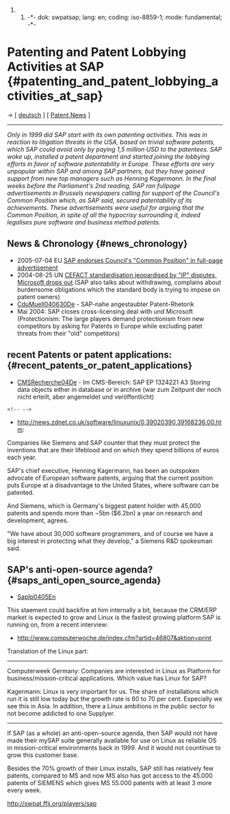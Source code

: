 1.  1.  -\*- dok: swpatsap; lang: en; coding: iso-8859-1; mode:
        fundamental; -\*-

# Patenting and Patent Lobbying Activities at SAP {#patenting_and_patent_lobbying_activities_at_sap}

-\> \[ [ deutsch](SwpatsapDe "wikilink") \] \[ [ Patent
News](SwpatcninoEn "wikilink") \]

------------------------------------------------------------------------

*Only in 1999 did SAP start with its own patenting activities. This was
in reaction to litigation threats in the USA, based on trivial software
patents, which SAP could avoid only by paying 1,5 million USD to the
patentees. SAP woke up, installed a patent department and started
joining the lobbying efforts in favor of software patentability in
Europe. These efforts are very unpopular within SAP and among SAP
partners, but they have gained support from new top managers such as
Henning Kagermann. In the final weeks before the Parliament\'s 2nd
reading, SAP ran fullpage advertisements in Brussels newspapers calling
for support of the Council\'s Common Position which, as SAP said,
secured patentability of its achievements. These advertisements were
useful for arguing that the Common Position, in spite of all the
hypocrisy surrounding it, indeed legalises pure software and business
method patents.*

## News & Chronology {#news_chronology}

-   2005-07-04 EU [ SAP endorses Council\'s \"Common Position\" in
    full-page advertisement](Sap050704En "wikilink")
-   2004-08-25 UN [ CEFACT standardisation jeopardised by \"IP\"
    disputes, Microsoft drops out](Cefact040825En "wikilink") (SAP also
    talks about withdrawing, complains about burdensome obligations
    which the standard body is trying to impose on patent owners)
-   [CduMuell040630De](CduMuell040630De "wikilink") - SAP-nahe
    angestaubter Patent-Rhetorik
-   Mai 2004: SAP closes cross-licensing deal with und Microsoft
    (Protectionism: The large players demand protectionism from new
    competitors by asking for Patents in Europe while excluding patet
    threats from their \"old\" competitors)

## recent Patents or patent applications: {#recent_patents_or_patent_applications}

-   [CMSRecherche04De](CMSRecherche04De "wikilink") - Im CMS-Bereich:
    SAP EP 1324221 A3 Storing data objects either in database or in
    archive (war zum Zeitpunt der noch nicht erteilt, aber angemeldet
    und veröffentlicht)

```{=html}
<!-- -->
```
-   <http://news.zdnet.co.uk/software/linuxunix/0,39020390,39168236,00.htm>:

Companies like Siemens and SAP counter that they must protect the
inventions that are their lifeblood and on which they spend billions of
euros each year.

SAP\'s chief executive, Henning Kagermann, has been an outspoken
advocate of European software patents, arguing that the current position
puts Europe at a disadvantage to the United States, where software can
be patented.

And Siemens, which is Germany\'s biggest patent holder with 45,000
patents and spends more than ¬5bn (\$6.2bn) a year on research and
development, agrees.

\"We have about 30,000 software programmers, and of course we have a big
interest in protecting what they develop,\" a Siemens R&D spokesman
said.

## SAP\'s anti-open-source agenda? {#saps_anti_open_source_agenda}

-   [SapIp0405En](SapIp0405En "wikilink")

This staement could backfire at him internally a bit, because the
CRM/ERP market is expected to grow and Linux is the fastest growing
platform SAP is running on, from a recent interview:

-   <http://www.computerwoche.de/index.cfm?artid=46807&aktion=print>

Translation of the Linux part:

------------------------------------------------------------------------

Computerweek Germany: Companies are interested in Linux as Platform for
business/mission-critical applications. Which value has Linux for SAP?

Kagermann: Linux is very important for us. The share of installations
which run it is still low today but the growth rate is 60 to 70 per
cent. Especially we see this in Asia. In addition, there a Linux
ambitions in the public sector to not become addicted to one Supplyer.

------------------------------------------------------------------------

If SAP (as a whole) an anti-open-source agenda, then SAP would not have
made their mySAP suite generally available for use on Linux as reliable
OS in mission-critical environments back in 1999. And it would not
countinue to grow this customer base.

Besides the 70% growth of their Linux installs, SAP still has relatively
few patents, compared to MS and now MS also has got access to the 45.000
patents of SIEMENS which gives MS 55.000 patents with at least 3 more
every week.

<http://swpat.ffii.org/players/sap>
